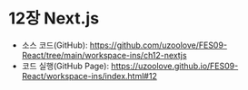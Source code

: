 # 12장 Next.js
* 소스 코드(GitHub): <https://github.com/uzoolove/FES09-React/tree/main/workspace-ins/ch12-nextjs>
* 코드 실행(GitHub Page): <https://uzoolove.github.io/FES09-React/workspace-ins/index.html#12>


